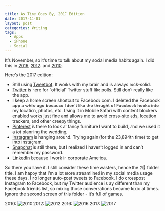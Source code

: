 ```yaml
---

title: As Time Goes By, 2017 Edition
date: 2017-11-01
layout: post
categories: Writing
tags:
  - Apps
  - iPhone
  - Social
---
```

It’s November, so it’s time to talk about my social media habits again. I did this in [2016][1], [2012][2]. and [2010][3].

Here’s the 2017 edition:
* Still using [Tweetbot][4]. It works with my brain and is always rock-solid.
* [Twitter][5] is here for “official” Twitter stuff like polls. Still don’t really like the app.
* I keep a home screen shortcut to Facebook.com. I deleted the Facebook app a while ago because I don’t like the thought of Facebook hooks into my location, photos, etc. Using it in Mobile Safari with content blockers enabled works just fine and allows me to avoid cross-site ads, location trackers, and other creepy things.
* [Pinterest][6] is there to look at fancy furniture I want to build, and we used it a _lot_ planning the wedding.
* [Instagram][7] is hanging around. Trying again (for the 23,894th time) to get into Instagram.
* [Snapchat][8] is still there, but I realized I haven’t logged in and can’t remember my password.
* [LinkedIn][9] because I work in corporate America.

So there you have it. I still consider these time wasters, hence the ⏰🚽 folder title.  I am happy that I’m a lot more streamlined in my social media usage these days. I no longer auto-post tweets to Facebook. I do crosspost Instagram to Facebook, but my Twitter audience is ay different than my Facebook friends list, so mixing those conversations became toxic at times.  Ignore the second screen of this folder - it’s full of games. 

2010:
![][image-1]
2012:
![][image-2]
2016:
![][image-3] 
2017:
![][image-4]

[1]:	http://www.cocktailsandcoffee.com/writing/my-social-apps-2016-edition/
[2]:	http://www.cocktailsandcoffee.com/writing/as-time-goes-by/
[3]:	http://thejimmylittle.tumblr.com/post/1470517796/since-everyone-else-is-doing-it-here-are-my
[4]:	%3Ca%20href=%22https://itunes.apple.com/us/app/tweetbot-4-for-twitter/id1018355599?mt=8&at=1001l3C5%22%3ETweetbot%204%20for%20Twitter%20-%20Tapbots%3C/a%3E
[5]:	%3Ca%20href=%22https://itunes.apple.com/us/app/twitter/id333903271?mt=8&at=1001l3C5%22%3ETwitter%20-%20Twitter,%20Inc.%3C/a%3E
[6]:	%3Ca%20href=%22https://itunes.apple.com/us/app/pinterest/id429047995?mt=8&at=1001l3C5%22%3EPinterest%20-%20Pinterest%3C/a%3E
[7]:	%3Ca%20href=%22https://itunes.apple.com/us/app/instagram/id389801252?mt=8&at=1001l3C5%22%3EInstagram%20-%20Instagram,%20Inc.%3C/a%3E
[8]:	%3Ca%20href=%22https://itunes.apple.com/us/app/snapchat/id447188370?mt=8&at=1001l3C5%22%3ESnapchat%20-%20Snap,%20Inc.%3C/a%3E
[9]:	%3Ca%20href=%22https://itunes.apple.com/us/app/linkedin/id288429040?mt=8&at=1001l3C5%22%3ELinkedIn%20-%20LinkedIn%20Corporation%3C/a%3E

[image-1]:	https://s3-us-west-2.amazonaws.com/www.jimmylittle.com/site_images/astimegoesby/before.jpeg "2010"
[image-2]:	https://s3-us-west-2.amazonaws.com/www.jimmylittle.com/site_images/astimegoesby/after.jpeg "2012"
[image-3]:	https://s3-us-west-2.amazonaws.com/www.jimmylittle.com/post-images/2016social.PNG "2016"
[image-4]:	https://s3-us-west-2.amazonaws.com/www.jimmylittle.com/post-images/2017-Social.png "2017"